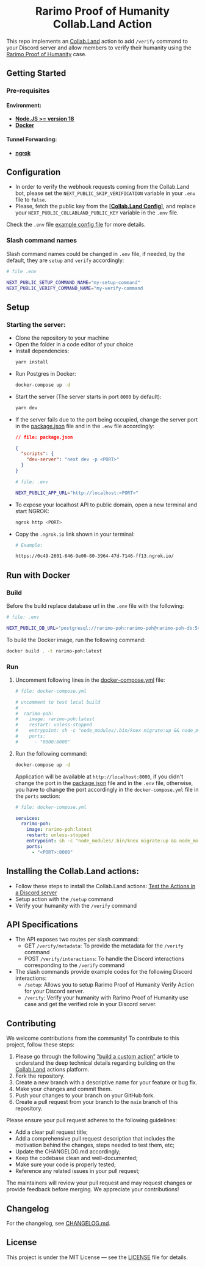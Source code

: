 <div align="center"><h1><b>Rarimo Proof of Humanity Collab.Land Action</b></h1></div>

This repo implements an [Collab.Land] action to add `/verify` command to your Discord server and
allow members to verify their humanity using the [Rarimo Proof of Humanity] case.

## Getting Started

### Pre-requisites

#### Environment:

- **[Node.JS >= version 18]**
- **[Docker]**

#### Tunnel Forwarding:

- **[ngrok]**

## Configuration

- In order to verify the webhook requests coming from the Collab.Land bot, please set
  the `NEXT_PUBLIC_SKIP_VERIFICATION` variable in your `.env` file to `false`.
- Please, fetch the public key from the [**[Collab.Land Config]**], and replace
  your `NEXT_PUBLIC_COLLABLAND_PUBLIC_KEY` variable in the `.env` file.

Check the `.env` file [example config file] for more details.

### Slash command names

Slash command names could be changed in `.env` file, if needed, by the default, they are `setup` and
`verify` accordingly:

```bash
# file .env

NEXT_PUBLIC_SETUP_COMMAND_NAME="my-setup-command"
NEXT_PUBLIC_VERIFY_COMMAND_NAME="my-verify-command
```

## Setup

### Starting the server:

- Clone the repository to your machine
- Open the folder in a code editor of your choice
- Install dependencies:
  ```bash
  yarn install
  ```
- Run Postgres in Docker:
  ```bash
  docker-compose up -d
  ```
- Start the server (The server starts in port `8000` by default):
  ```bash
  yarn dev
  ```
- If the server fails due to the port being occupied, change the server port in the [package.json]
  file and in the `.env` file accordingly:
  ```json
  // file: package.json

  {
    "scripts": {
      "dev-server": "next dev -p <PORT>"
    }
  }
  ```
  ```bash
  # file: .env

  NEXT_PUBLIC_APP_URL="http://localhost:<PORT>"
  ```
- To expose your localhost API to public domain, open a new terminal and start NGROK:
  ```bash
  ngrok http <PORT>
  ```
- Copy the `.ngrok.io` link shown in your terminal:
  ```bash
  # Example:

  https://0c49-2601-646-9e00-80-3964-47d-7146-ff13.ngrok.io/
  ```

## Run with Docker

### Build

Before the build replace database url in the `.env` file with the following:

```bash
# file: .env

NEXT_PUBLIC_DB_URL="postgresql://rarimo-poh:rarimo-poh@rarimo-poh-db:5432/rarimo-poh-db?sslmode=disable"
```

To build the Docker image, run the following command:

```bash
docker build . -t rarimo-poh:latest
```

### Run

1. Uncomment following lines in the [docker-compose.yml](./docker-compose.yml) file:
    ```yaml
    # file: docker-compose.yml

    # uncomment to test local build
    #
    #  rarimo-poh:
    #    image: rarimo-poh:latest
    #    restart: unless-stopped
    #    entrypoint: sh -c "node_modules/.bin/knex migrate:up && node_modules/.bin/next start"
    #    ports:
    #      - "8000:8000"
    ```

2. Run the following command:

    ```bash
    docker-compose up -d
    ```

    Application will be available at `http://localhost:8000`, if you didn't change the port in the
    [package.json] file and in the `.env` file, otherwise, you have to change the port accordingly in
    the `docker-compose.yml` file in the `ports` section:

    ```yaml
    # file: docker-compose.yml

    services:
      rarimo-poh:
        image: rarimo-poh:latest
        restart: unless-stopped
        entrypoint: sh -c "node_modules/.bin/knex migrate:up && node_modules/.bin/next start"
        ports:
          - "<PORT>:8000"
    ```

## Installing the Collab.Land actions:

- Follow these steps to install the Collab.Land actions: [Test the Actions in a Discord server]
- Setup action with the `/setup` command
- Verify your humanity with the `/verify` command

## API Specifications

- The API exposes two routes per slash command:
  - GET `/verify/metadata`: To provide the metadata for the `/verify` command
  - POST `/verify/interactions`: To handle the Discord interactions corresponding to the `/verify`
    command
- The slash commands provide example codes for the following Discord interactions:
  - `/setup`: Allows you to setup Rarimo Proof of Humanity Verify Action for your Discord server.
  - `/verify`: Verify your humanity with Rarimo Proof of Humanity use case and get the verified role
    in your Discord server.

## Contributing

We welcome contributions from the community! To contribute to this project, follow these steps:

1. Please go through the following ["build a custom action"] article to understand the deep
   technical details regarding building on the [Collab.Land] actions platform.
1. Fork the repository.
1. Create a new branch with a descriptive name for your feature or bug fix.
1. Make your changes and commit them.
1. Push your changes to your branch on your GitHub fork.
1. Create a pull request from your branch to the `main` branch of this repository.

Please ensure your pull request adheres to the following guidelines:

- Add a clear pull request title;
- Add a comprehensive pull request description that includes the motivation behind the changes,
  steps needed to test them, etc;
- Update the CHANGELOG.md accordingly;
- Keep the codebase clean and well-documented;
- Make sure your code is properly tested;
- Reference any related issues in your pull request;

The maintainers will review your pull request and may request changes or provide feedback before
merging. We appreciate your contributions!

## Changelog

For the changelog, see [CHANGELOG.md](./CHANGELOG.md).

## License

This project is under the MIT License — see the [LICENSE](./LICENSE) file for details.

[Rarimo Proof of Humanity]: https://docs.rarimo.com/use-cases/proof-of-humanity

[ngrok]: https://ngrok.com/docs/getting-started

[Node.JS >= version 18]: https://nodejs.org/en/download/

[Docker]: https://docs.docker.com/engine/install/

[Collab.Land]: https://www.collab.land/

[Collab.Land Config]: https://api-qa.collab.land/config

["build a custom action"]: https://dev.collab.land/docs/upstream-integrations/collab-actions/getting-started-with-collab-actions

[example config file]: ./env-example

[package.json]: ./package.json

[Test the Actions in a Discord server]: https://dev.collab.land/docs/upstream-integrations/collab-actions/getting-started-with-collab-actions#test-the-actions-in-a-discord-server
